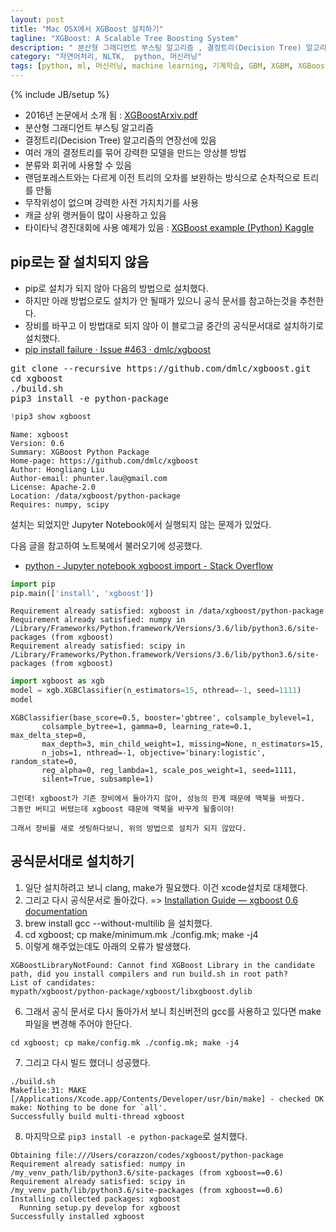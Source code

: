 ```yaml
---
layout: post
title: "Mac OSX에서 XGBoost 설치하기" 
tagline: "XGBoost: A Scalable Tree Boosting System"
description: " 분산형 그래디언트 부스팅 알고리즘 , 결정트리(Decision Tree) 알고리즘의 연장선에 있음 , 여러 개의 결정트리를 묶어 강력한 모델을 만드는 앙상블 방법 , 분류와 회귀에 사용할 수 있음 , 랜덤포레스트와는 다르게 이전 트리의 오차를 보완하는 방식으로 순차적으로 트리를 만듦 , 무작위성이 없으며 강력한 사전 가지치기를 사용 , 캐글 상위 랭커들이 많이 사용하고 있음"
category: "자연어처리, NLTK,  python, 머신러닝"
tags: [python, ml, 머신러닝, machine learning, 기계학습, GBM, XGBM, XGBoost]
---
```


{% include JB/setup %}

* 2016년 논문에서 소개 됨 : [XGBoostArxiv.pdf](http://dmlc.cs.washington.edu/data/pdf/XGBoostArxiv.pdf)
* 분산형 그래디언트 부스팅 알고리즘
* 결정트리(Decision Tree) 알고리즘의 연장선에 있음
* 여러 개의 결정트리를 묶어 강력한 모델을 만드는 앙상블 방법
* 분류와 회귀에 사용할 수 있음
* 랜덤포레스트와는 다르게 이전 트리의 오차를 보완하는 방식으로 순차적으로 트리를 만듦
* 무작위성이 없으며 강력한 사전 가지치기를 사용
* 캐글 상위 랭커들이 많이 사용하고 있음
* 타이타닉 경진대회에 사용 예제가 있음 : [XGBoost example (Python) Kaggle](https://www.kaggle.com/datacanary/xgboost-example-python/)

## pip로는 잘 설치되지 않음
* pip로 설치가 되지 않아 다음의 방법으로 설치했다.
* 하지만 아래 방법으로도 설치가 안 될때가 있으니 공식 문서를 참고하는것을 추천한다.
* 장비를 바꾸고 이 방법대로 되지 않아 이 블로그글 중간의 공식문서대로 설치하기로 설치했다.  
* [pip install failure · Issue #463 · dmlc/xgboost](https://github.com/dmlc/xgboost/issues/463)

<pre>
git clone --recursive https://github.com/dmlc/xgboost.git  
cd xgboost  
./build.sh
pip3 install -e python-package  
</pre>


```python
!pip3 show xgboost
```

    Name: xgboost
    Version: 0.6
    Summary: XGBoost Python Package
    Home-page: https://github.com/dmlc/xgboost
    Author: Hongliang Liu
    Author-email: phunter.lau@gmail.com
    License: Apache-2.0
    Location: /data/xgboost/python-package
    Requires: numpy, scipy


설치는 되었지만 Jupyter Notebook에서 실행되지 않는 문제가 있었다.

다음 글을 참고하여 노트북에서 불러오기에 성공했다.

* [python - Jupyter notebook xgboost import - Stack Overflow](https://stackoverflow.com/questions/44856105/jupyter-notebook-xgboost-import)



```python
import pip
pip.main(['install', 'xgboost'])
```

    Requirement already satisfied: xgboost in /data/xgboost/python-package
    Requirement already satisfied: numpy in /Library/Frameworks/Python.framework/Versions/3.6/lib/python3.6/site-packages (from xgboost)
    Requirement already satisfied: scipy in /Library/Frameworks/Python.framework/Versions/3.6/lib/python3.6/site-packages (from xgboost)


```python
import xgboost as xgb
model = xgb.XGBClassifier(n_estimators=15, nthread=-1, seed=1111)
model
```

    XGBClassifier(base_score=0.5, booster='gbtree', colsample_bylevel=1,
           colsample_bytree=1, gamma=0, learning_rate=0.1, max_delta_step=0,
           max_depth=3, min_child_weight=1, missing=None, n_estimators=15,
           n_jobs=1, nthread=-1, objective='binary:logistic', random_state=0,
           reg_alpha=0, reg_lambda=1, scale_pos_weight=1, seed=1111,
           silent=True, subsample=1)


```
그런데! xgboost가 기존 장비에서 돌아가지 않아, 성능의 한계 때문에 맥북을 바꿨다.
그동안 버티고 버텼는데 xgboost 때문에 맥북을 바꾸게 될줄이야!

그래서 장비를 새로 셋팅하다보니, 위의 방법으로 설치가 되지 않았다.
```

## 공식문서대로 설치하기

1. 일단 설치하려고 보니 clang, make가 필요했다. 이건 xcode설치로 대체했다.
2. 그리고 다시 공식문서로 돌아갔다. => [Installation Guide — xgboost 0.6 documentation](https://xgboost.readthedocs.io/en/latest/build.html)
3. brew install gcc --without-multilib 을 설치했다.
4. cd xgboost; cp make/minimum.mk ./config.mk; make -j4
5. 이렇게 해주었는데도 아래의 오류가 발생했다.
```
XGBoostLibraryNotFound: Cannot find XGBoost Library in the candidate path, did you install compilers and run build.sh in root path?
List of candidates:
mypath/xgboost/python-package/xgboost/libxgboost.dylib
```
6. 그래서 공식 문서로 다시 돌아가서 보니 최신버전의 gcc를 사용하고 있다면 make 파일을 변경해 주어야 한단다.
```
cd xgboost; cp make/config.mk ./config.mk; make -j4
```
7. 그리고 다시 빌드 했더니 성공했다.
```
./build.sh
Makefile:31: MAKE [/Applications/Xcode.app/Contents/Developer/usr/bin/make] - checked OK
make: Nothing to be done for `all'.
Successfully build multi-thread xgboost
```

8. 마지막으로 `pip3 install -e python-package`로 설치했다.
```
Obtaining file:///Users/corazzon/codes/xgboost/python-package
Requirement already satisfied: numpy in /my_venv_path/lib/python3.6/site-packages (from xgboost==0.6)
Requirement already satisfied: scipy in /my_venv_path/lib/python3.6/site-packages (from xgboost==0.6)
Installing collected packages: xgboost
  Running setup.py develop for xgboost
Successfully installed xgboost
```

